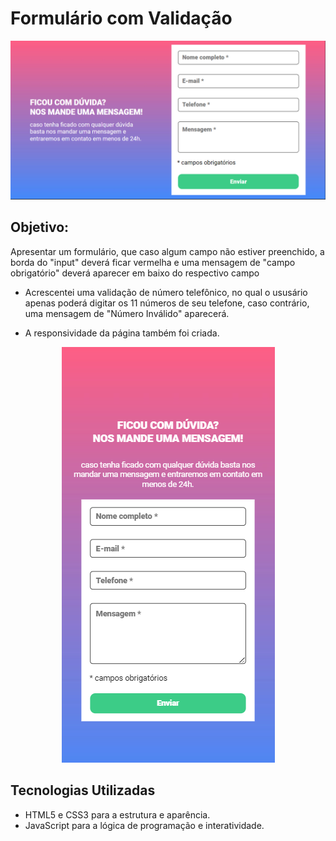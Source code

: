 # Formulário com Validação

<p align="center">
  <img src="https://github.com/MaraAlcantara/DevQuest-JS-Formulario-com-validacao/blob/main/src/images/Layout.png">
</p>

## Objetivo:
<p>
Apresentar um formulário, que caso algum campo não estiver preenchido, a borda do "input" deverá ficar vermelha e uma mensagem de "campo obrigatório" deverá aparecer em baixo do respectivo campo 

- Acrescentei uma validação de número telefônico, no qual o ususário apenas poderá digitar os 11 números de seu telefone, caso contrário, uma mensagem de "Número Inválido" aparecerá.

- A responsividade da página também foi criada.
<p align="center">
  <img src="https://github.com/MaraAlcantara/DevQuest-JS-Formulario-com-validacao/blob/main/src/images/Layout-responsivo.png">
</p>
</p>

## Tecnologias Utilizadas

- HTML5 e CSS3 para a estrutura e aparência.
- JavaScript para a lógica de programação e interatividade.

